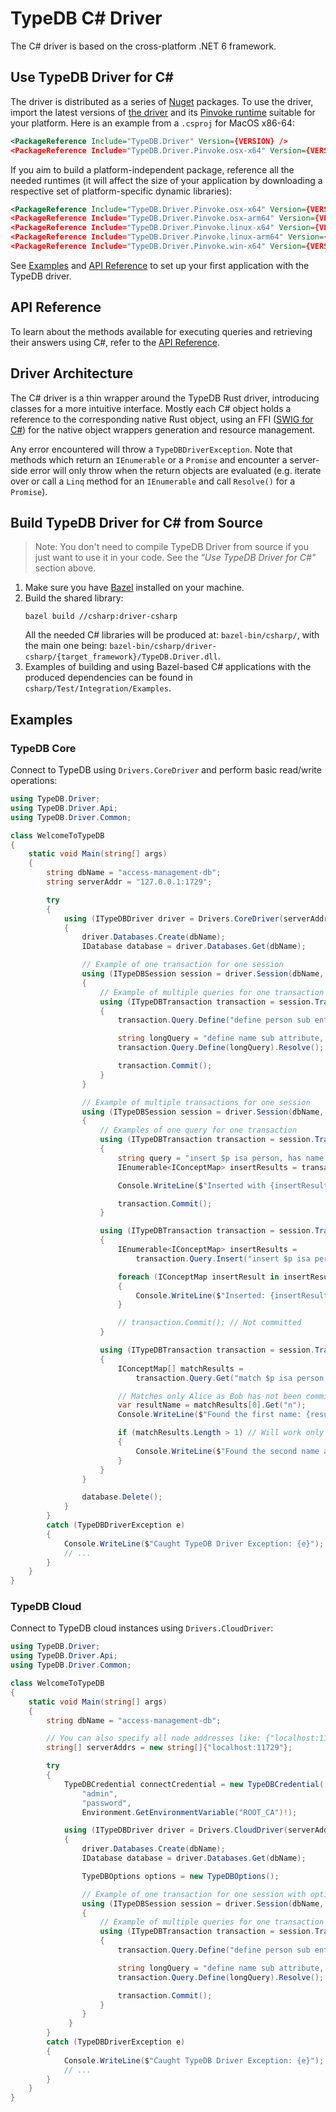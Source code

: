 # TypeDB C# Driver
The C# driver is based on the cross-platform .NET 6 framework.

## Use TypeDB Driver for C#
The driver is distributed as a series of [Nuget](https://www.nuget.org) packages. To use the driver, import the latest versions of [the driver](https://www.nuget.org/packages/TypeDB.Driver) and its [Pinvoke runtime](https://www.nuget.org/packages?q=TypeDB.Driver.Pinvoke) suitable for your platform. Here is an example from a `.csproj` for MacOS x86-64:
```xml
<PackageReference Include="TypeDB.Driver" Version={VERSION} />
<PackageReference Include="TypeDB.Driver.Pinvoke.osx-x64" Version={VERSION} />
```

If you aim to build a platform-independent package, reference all the needed runtimes (it will affect the size of your application by downloading a respective set of platform-specific dynamic libraries):
```xml
<PackageReference Include="TypeDB.Driver.Pinvoke.osx-x64" Version={VERSION} />
<PackageReference Include="TypeDB.Driver.Pinvoke.osx-arm64" Version={VERSION} />
<PackageReference Include="TypeDB.Driver.Pinvoke.linux-x64" Version={VERSION} />
<PackageReference Include="TypeDB.Driver.Pinvoke.linux-arm64" Version={VERSION} />
<PackageReference Include="TypeDB.Driver.Pinvoke.win-x64" Version={VERSION} />
```

See [Examples](#examples) and [API Reference](#api-reference) to set up your first application with the TypeDB driver.

## API Reference
To learn about the methods available for executing queries and retrieving their answers using C#, refer to the [API Reference](https://typedb.com/docs/drivers/csharp/api-reference).

## Driver Architecture
The C# driver is a thin wrapper around the TypeDB Rust driver, introducing classes for a more intuitive interface. Mostly each C# object holds a reference to the corresponding native Rust object, using an FFI ([SWIG for C#](https://www.swig.org/Doc4.2/SWIGDocumentation.html#CSharp)) for the native object wrappers generation and resource management.

Any error encountered will throw a `TypeDBDriverException`. Note that methods which return an `IEnumerable` or a `Promise` and encounter a server-side error will only throw when the return objects are evaluated (e.g. iterate over or call a `Linq` method for an `IEnumerable` and call `Resolve()` for a `Promise`).

## Build TypeDB Driver for C# from Source

> Note: You don't need to compile TypeDB Driver from source if you just want to use it in your code. See the _"Use TypeDB Driver for C#"_ section above.

1. Make sure you have [Bazel](https://docs.bazel.build/versions/master/install.html) installed on your machine.
2. Build the shared library:
   ```
   bazel build //csharp:driver-csharp
   ```
   All the needed C# libraries will be produced at: `bazel-bin/csharp/`, with the main one being: `bazel-bin/csharp/driver-csharp/{target_framework}/TypeDB.Driver.dll`. 
3. Examples of building and using Bazel-based C# applications with the produced dependencies can be found in `csharp/Test/Integration/Examples`.

## Examples
### TypeDB Core
Connect to TypeDB using `Drivers.CoreDriver` and perform basic read/write operations:
```cs
using TypeDB.Driver;
using TypeDB.Driver.Api;
using TypeDB.Driver.Common;

class WelcomeToTypeDB
{
    static void Main(string[] args)
    {
        string dbName = "access-management-db";
        string serverAddr = "127.0.0.1:1729";

        try
        {
            using (ITypeDBDriver driver = Drivers.CoreDriver(serverAddr))
            {
                driver.Databases.Create(dbName);
                IDatabase database = driver.Databases.Get(dbName);

                // Example of one transaction for one session
                using (ITypeDBSession session = driver.Session(dbName, SessionType.Schema))
                {
                    // Example of multiple queries for one transaction
                    using (ITypeDBTransaction transaction = session.Transaction(TransactionType.Write))
                    {
                        transaction.Query.Define("define person sub entity;").Resolve();

                        string longQuery = "define name sub attribute, value string; person owns name;";
                        transaction.Query.Define(longQuery).Resolve();

                        transaction.Commit();
                    }
                }

                // Example of multiple transactions for one session
                using (ITypeDBSession session = driver.Session(dbName, SessionType.Data))
                {
                    // Examples of one query for one transaction
                    using (ITypeDBTransaction transaction = session.Transaction(TransactionType.Write))
                    {
                        string query = "insert $p isa person, has name 'Alice';";
                        IEnumerable<IConceptMap> insertResults = transaction.Query.Insert(query);

                        Console.WriteLine($"Inserted with {insertResults.Count()} result(s)");

                        transaction.Commit();
                    }

                    using (ITypeDBTransaction transaction = session.Transaction(TransactionType.Write))
                    {
                        IEnumerable<IConceptMap> insertResults =
                            transaction.Query.Insert("insert $p isa person, has name 'Bob';");

                        foreach (IConceptMap insertResult in insertResults)
                        {
                            Console.WriteLine($"Inserted: {insertResult}");
                        }

                        // transaction.Commit(); // Not committed
                    }

                    using (ITypeDBTransaction transaction = session.Transaction(TransactionType.Read))
                    {
                        IConceptMap[] matchResults =
                            transaction.Query.Get("match $p isa person, has name $n; get $n;").ToArray();

                        // Matches only Alice as Bob has not been committed
                        var resultName = matchResults[0].Get("n");
                        Console.WriteLine($"Found the first name: {resultName.AsAttribute().Value.AsString()}");

                        if (matchResults.Length > 1) // Will work only if the previous transaction is committed
                        {
                            Console.WriteLine($"Found the second name as concept: {matchResults[1]}");
                        }
                    }
                }

                database.Delete();
            }
        }
        catch (TypeDBDriverException e)
        {
            Console.WriteLine($"Caught TypeDB Driver Exception: {e}");
            // ...
        }
    }
}
```

### TypeDB Cloud
Connect to TypeDB cloud instances using `Drivers.CloudDriver`:
```cs
using TypeDB.Driver;
using TypeDB.Driver.Api;
using TypeDB.Driver.Common;

class WelcomeToTypeDB
{
    static void Main(string[] args)
    {
        string dbName = "access-management-db";

        // You can also specify all node addresses like: {"localhost:11729", "localhost:21729", "localhost:31729"}
        string[] serverAddrs = new string[]{"localhost:11729"};

        try
        {
            TypeDBCredential connectCredential = new TypeDBCredential(
                "admin",
                "password",
                Environment.GetEnvironmentVariable("ROOT_CA")!);

            using (ITypeDBDriver driver = Drivers.CloudDriver(serverAddrs, connectCredential))
            {
                driver.Databases.Create(dbName);
                IDatabase database = driver.Databases.Get(dbName);

                TypeDBOptions options = new TypeDBOptions();

                // Example of one transaction for one session with options (options are optional)
                using (ITypeDBSession session = driver.Session(dbName, SessionType.Schema, options))
                {
                    // Example of multiple queries for one transaction with options (options are optional)
                    using (ITypeDBTransaction transaction = session.Transaction(TransactionType.Write, options))
                    {
                        transaction.Query.Define("define person sub entity;").Resolve();

                        string longQuery = "define name sub attribute, value string; person owns name;";
                        transaction.Query.Define(longQuery).Resolve();

                        transaction.Commit();
                    }
                }
             }
        }
        catch (TypeDBDriverException e)
        {
            Console.WriteLine($"Caught TypeDB Driver Exception: {e}");
            // ...
        }
    }
}
```
